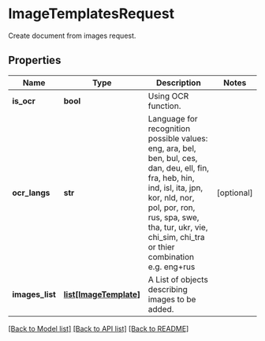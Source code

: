 ﻿# ImageTemplatesRequest
Create document from images request.

## Properties
Name | Type | Description | Notes
------------ | ------------- | ------------- | -------------
**is_ocr** | **bool** | Using OCR function. | 
**ocr_langs** | **str** | Language for recognition possible values: eng, ara, bel, ben, bul, ces, dan, deu, ell, fin, fra, heb, hin, ind, isl, ita, jpn, kor, nld, nor, pol, por, ron, rus, spa, swe, tha, tur, ukr, vie, chi_sim, chi_tra      or thier combination e.g. eng+rus | [optional] 
**images_list** | [**list[ImageTemplate]**](ImageTemplate.md) | A List of objects describing images to be added. | 

[[Back to Model list]](../README.md#documentation-for-models) [[Back to API list]](../README.md#documentation-for-api-endpoints) [[Back to README]](../README.md)


